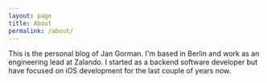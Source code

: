 ```yaml
---
layout: page
title: About
permalink: /about/
---
```


This is the personal blog of Jan Gorman. I'm based in Berlin and work as an engineering lead at Zalando. I started as a backend software developer but have focused on iOS development for the last couple of years now.